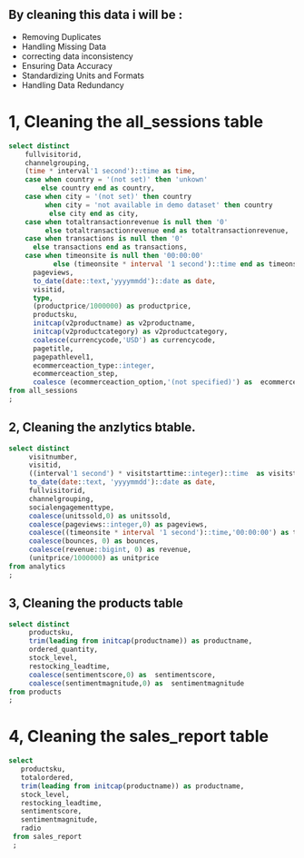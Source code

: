 ## By cleaning this data i will be :
- Removing Duplicates
- Handling Missing Data
- correcting data inconsistency
- Ensuring Data Accuracy
- Standardizing Units and Formats
-  Handling Data Redundancy




# 1, Cleaning the all_sessions table 

```sql
select distinct
    fullvisitorid,
	channelgrouping,
	(time * interval'1 second')::time as time,
	case when country = '(not set)' then 'unkown'
	    else country end as country,
    case when city = '(not set)' then country
	     when city = 'not available in demo dataset' then country
		  else city end as city,
	case when totaltransactionrevenue is null then '0'
		 else totaltransactionrevenue end as totaltransactionrevenue,
	case when transactions is null then '0'
	  else transactions end as transactions,
	case when timeonsite is null then '00:00:00'
	       else (timeonsite * interval '1 second')::time end as timeonsite,
	  pageviews,
	  to_date(date::text,'yyyymmdd')::date as date,
	  visitid,
	  type,
	  (productprice/1000000) as productprice,
	  productsku,
	  initcap(v2productname) as v2productname,
	  initcap(v2productcategory) as v2productcategory,
	  coalesce(currencycode,'USD') as currencycode,
	  pagetitle,
	  pagepathlevel1,
	  ecommerceaction_type::integer,
	  ecommerceaction_step,
	  coalesce (ecommerceaction_option,'(not specified)') as  ecommerceaction_option
from all_sessions
;
```

## 2, Cleaning the anzlytics btable. 

```sql
select distinct
     visitnumber,
	 visitid, 
	 ((interval'1 second') * visitstarttime::integer)::time  as visitstarttime,
	 to_date(date::text, 'yyyymmdd')::date as date,
	 fullvisitorid,
	 channelgrouping,
	 socialengagementtype,
	 coalesce(unitssold,0) as unitssold,
	 coalesce(pageviews::integer,0) as pageviews,
	 coalesce((timeonsite * interval '1 second')::time,'00:00:00') as timeonsite,
	 coalesce(bounces, 0) as bounces,
	 coalesce(revenue::bigint, 0) as revenue,
	 (unitprice/1000000) as unitprice
from analytics
;
```

## 3, Cleaning the products table

```sql
select distinct
     productsku,
	 trim(leading from initcap(productname)) as productname,
	 ordered_quantity,
	 stock_level,
	 restocking_leadtime,
	 coalesce(sentimentscore,0) as  sentimentscore,
	 coalesce(sentimentmagnitude,0) as  sentimentmagnitude
from products
;
```

# 4, Cleaning the sales_report table

```sql
select 
   productsku,
   totalordered,
   trim(leading from initcap(productname)) as productname,
   stock_level,
   restocking_leadtime,
   sentimentscore,
   sentimentmagnitude,
   radio
 from sales_report
 ;
 ```


